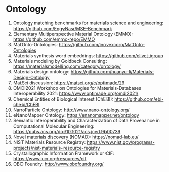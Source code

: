 # Ontology
1. Ontology matching benchmarks for materials science and engineering: https://github.com/EngyNasr/MSE-Benchmark
2. Elementary Multiperspective Material Ontology (EMMO): https://github.com/emmo-repo/EMMO
3. MatOnto-Ontologies: https://github.com/inovexcorp/MatOnto-Ontologies
4. Materials synthesis word embeddings: https://github.com/olivettigroup
5. Materials modeling by Goldbeck Consulting: https://materialsmodelling.com/category/ontology/
6. Materials design ontology: https://github.com/huanyu-li/Materials-Design-Ontology
7. MatSci discussion: https://matsci.org/c/optimade/29
8. OMDI2021 Workshop on Ontologies for Materials-Databases Interoperability 2021: https://www.optimade.org/omdi2021/
9. Chemical Entities of Biological Interest (ChEBI): https://github.com/ebi-chebi/ChEBI
10. NanoParticle Ontology: http://www.nano-ontology.org/
11. eNanoMapper Ontology: https://enanomapper.net/ontology
12. Semantic Interoperability and Characterization of Data Provenance in Computational Molecular Engineering: https://pubs.acs.org/doi/10.1021/acs.jced.9b00739
13. Novel materials discovery (NOMAD): https://nomad-lab.eu/
14. NIST Materials Resource Registry: https://www.nist.gov/programs-projects/nist-materials-resource-registry
15. Crystallographic Information Framework or CIF: https://www.iucr.org/resources/cif
16. OBO Foundry: http://www.obofoundry.org/
